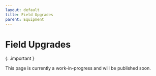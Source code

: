 ```yaml
---
layout: default
title: Field Upgrades
parent: Equipment
---
```


# Field Upgrades

{: .important }

This page is currently a work-in-progress and will be published soon.
